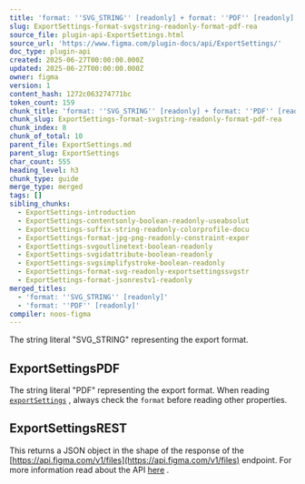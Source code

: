 ```yaml
---
title: 'format: ''SVG_STRING'' [readonly] + format: ''PDF'' [readonly]'
slug: ExportSettings-format-svgstring-readonly-format-pdf-rea
source_file: plugin-api-ExportSettings.html
source_url: 'https://www.figma.com/plugin-docs/api/ExportSettings/'
doc_type: plugin-api
created: 2025-06-27T00:00:00.000Z
updated: 2025-06-27T00:00:00.000Z
owner: figma
version: 1
content_hash: 1272c063274771bc
token_count: 159
chunk_title: 'format: ''SVG_STRING'' [readonly] + format: ''PDF'' [readonly]'
chunk_slug: ExportSettings-format-svgstring-readonly-format-pdf-rea
chunk_index: 8
chunk_of_total: 10
parent_file: ExportSettings.md
parent_slug: ExportSettings
char_count: 555
heading_level: h3
chunk_type: guide
merge_type: merged
tags: []
sibling_chunks:
  - ExportSettings-introduction
  - ExportSettings-contentsonly-boolean-readonly-useabsolut
  - ExportSettings-suffix-string-readonly-colorprofile-docu
  - ExportSettings-format-jpg-png-readonly-constraint-expor
  - ExportSettings-svgoutlinetext-boolean-readonly
  - ExportSettings-svgidattribute-boolean-readonly
  - ExportSettings-svgsimplifystroke-boolean-readonly
  - ExportSettings-format-svg-readonly-exportsettingssvgstr
  - ExportSettings-format-jsonrestv1-readonly
merged_titles:
  - 'format: ''SVG_STRING'' [readonly]'
  - 'format: ''PDF'' [readonly]'
compiler: noos-figma
---
```


The string literal "SVG_STRING" representing the export format.

## ExportSettingsPDF

The string literal "PDF" representing the export format.
When reading [`exportSettings`](/plugin-docs/api/node-properties/#exportsettings)
, always check the `format` before reading other properties.

## ExportSettingsREST

This returns a JSON object in the shape of the response of the [https://api.figma.com/v1/files](https://api.figma.com/v1/files)
 endpoint. For more information read about the API [here](https://www.figma.com/developers/api#get-files-endpoint)
.
